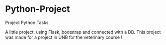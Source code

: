 # Python-Project
Project Python Tasks

A little project, using Flask, bootstrap and connected with a DB.
This project was made for a project in UNB for the veterinary course !
